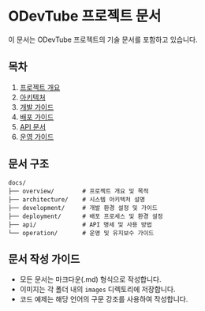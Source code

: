 # ODevTube 프로젝트 문서

이 문서는 ODevTube 프로젝트의 기술 문서를 포함하고 있습니다.

## 목차

1. [프로젝트 개요](./overview/README.md)
2. [아키텍처](./architecture/README.md)
3. [개발 가이드](./development/README.md)
4. [배포 가이드](./deployment/README.md)
5. [API 문서](./api/README.md)
6. [운영 가이드](./operation/README.md)

## 문서 구조

```
docs/
├── overview/        # 프로젝트 개요 및 목적
├── architecture/    # 시스템 아키텍처 설명
├── development/     # 개발 환경 설정 및 가이드
├── deployment/      # 배포 프로세스 및 환경 설정
├── api/             # API 명세 및 사용 방법
└── operation/       # 운영 및 유지보수 가이드
```

## 문서 작성 가이드

- 모든 문서는 마크다운(.md) 형식으로 작성합니다.
- 이미지는 각 폴더 내의 `images` 디렉토리에 저장합니다.
- 코드 예제는 해당 언어의 구문 강조를 사용하여 작성합니다.

